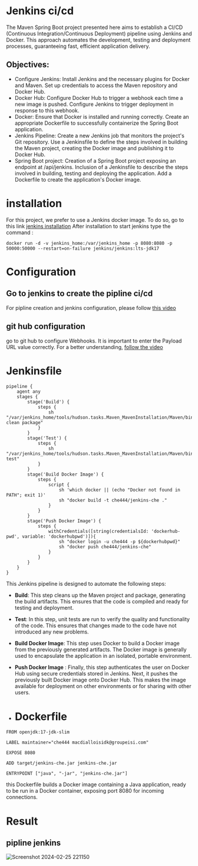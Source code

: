 # Jenkins ci/cd
The Maven Spring Boot project presented here aims to establish a CI/CD (Continuous Integration/Continuous Deployment)
pipeline using Jenkins and Docker. This approach automates the development, testing and deployment processes, guaranteeing fast, efficient application delivery.

## Objectives:
- Configure Jenkins: Install Jenkins and the necessary plugins for Docker and Maven. Set up credentials to access the Maven repository and Docker Hub.
- Docker Hub: Configure Docker Hub to trigger a webhook each time a new image is pushed. Configure Jenkins to trigger deployment in response to this webhook.
- Docker: Ensure that Docker is installed and running correctly. Create an appropriate Dockerfile to successfully containerize the Spring Boot application.
- Jenkins Pipeline: Create a new Jenkins job that monitors the project's Git repository. Use a Jenkinsfile to define the steps involved in building the Maven project, creating the Docker image and publishing it to Docker Hub.
- Spring Boot project: Creation of a Spring Boot project exposing an endpoint at /api/jenkins. Inclusion of a Jenkinsfile to describe the steps involved in building, testing and deploying the application. Add a Dockerfile to create the application's Docker image.

# installation
For this project, we prefer to use a Jenkins docker image.
To do so, go to this link [jenkins installation](https://github.com/jenkinsci/docker/blob/master/README.md#connecting-agents)
After installation to start jenkins type the command : 
```docker 
docker run -d -v jenkins_home:/var/jenkins_home -p 8080:8080 -p 50000:50000 --restart=on-failure jenkins/jenkins:lts-jdk17
```
# Configuration
## Go to jenkins to create the pipline ci/cd
For pipline creation and jenkins configuration, please follow [this video](https://youtu.be/PKcGy9oPVXg?si=IVLPtd67xwxfGm3f)
## git hub configuration
go to git hub to configure Webhooks. 
It is important to enter the Payload URL value correctly.
For a better understanding, [follow the video ](https://youtu.be/PKcGy9oPVXg?si=IVLPtd67xwxfGm3f)

# Jenkinsfile
```jenkins
pipeline {
    agent any
    stages {
        stage('Build') {
            steps {
                sh "/var/jenkins_home/tools/hudson.tasks.Maven_MavenInstallation/Maven/bin/mvn clean package"
            }
        }
        stage('Test') {
            steps {
                sh "/var/jenkins_home/tools/hudson.tasks.Maven_MavenInstallation/Maven/bin/mvn test"
            }
        }
        stage('Build Docker Image') {
            steps {
                script {
                    sh 'which docker || (echo "Docker not found in PATH"; exit 1)'
                    sh "docker build -t che444/jenkins-che ."
                }
            }
        }
        stage('Push Docker Image') {
            steps {
                withCredentials([string(credentialsId: 'dockerhub-pwd', variable: 'dockerhubpwd')]){
                    sh "docker login -u che444 -p ${dockerhubpwd}"
                    sh "docker push che444/jenkins-che"
                }
            }
        }
    }
}
```
This Jenkins pipeline is designed to automate the following steps:

- **Build**: This step cleans up the Maven project and package, generating the build artifacts. This ensures that the code is compiled and ready for testing and deployment.

- **Test**: In this step, unit tests are run to verify the quality and functionality of the code. This ensures that changes made to the code have not introduced any new problems.

- **Build Docker Image**: This step uses Docker to build a Docker image from the previously generated artifacts. The Docker image is generally used to encapsulate the application in an isolated, portable environment.

- **Push Docker Image** : Finally, this step authenticates the user on Docker Hub using secure credentials stored in Jenkins. Next, it pushes the previously built Docker image onto Docker Hub. This makes the image available for deployment on other environments or for sharing with other users.

- # Dockerfile
``` docker
FROM openjdk:17-jdk-slim

LABEL maintainer="che444 macdialloisidk@groupeisi.com"

EXPOSE 8080

ADD target/jenkins-che.jar jenkins-che.jar

ENTRYPOINT ["java", "-jar", "jenkins-che.jar"]
```
this Dockerfile builds a Docker image containing a Java application, ready to be run in a Docker container, exposing port 8080 for incoming connections.

# Result
## pipline jenkins
![Screenshot 2024-02-25 221150](https://github.com/Mcire/jenkins/assets/95756307/ce39124a-3ecb-4674-9971-5b727a70f771)
